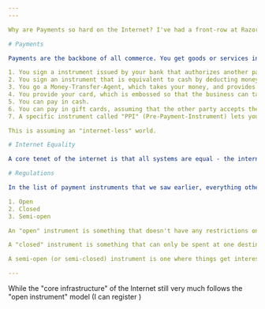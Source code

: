 ```yaml
---
---

Why are Payments so hard on the Internet? I've had a front-row at Razorpay working on all the innovation (and the legacy) that runs digital payments across the world. There's lots of different facets to this loaded question, but I want to cover a few that I think are really important and are often missed by the new-age fintech/crypto crowds. Note that this is just covering "payments", not "securities/crypto/finance" in general

# Payments

Payments are the backbone of all commerce. You get goods or services in exchange of your money. In the real world, this is how payments worked:

1. You sign a instrument issued by your bank that authorizes another party to withdraw money from your bank account. Banks at both end take a cut. (A Cheque)
2. You sign an instrument that is equivalent to cash by deducting money from your bank account. You can hand it to anyone, and they can exchange that for cash. (A Demand Draft)
3. You go a Money-Transfer-Agent, which takes your money, and provides it to the other party on showing some proof. (Western Union)
4. You provide your card, which is embossed so that the business can take a copy of your card (it is much easier than writing it down), note your spend against it - and ask your credit company for the money once-a-day.
5. You can pay in cash.
6. You can pay in gift cards, assuming that the other party accepts them.
7. A specific instrument called "PPI" (Pre-Payment-Instrument) lets you accept

This is assuming an "internet-less" world.

# Internet Equality

A core tenet of the internet is that all systems are equal - the internet makes no distinction between businesses, customers, creators, or publishers. The two core "ownable" components of the Internet: IP Addresses and Domains are issued to both Individuals as well as Businesses. There have been some places where this has been broken (see EV certificates), but by and large - an Individual is treated the same as a business.

# Regulations

In the list of payment instruments that we saw earlier, everything other than cash had this interesting property of being a closed-loop instrument. A payment instrument is usually classified in one of 3 ways:

1. Open
2. Closed
3. Semi-open

An "open" instrument is something that doesn't have any restrictions on where it can be spent. Cash is the most obvious example, but crypto-currencies are another. An open instrument cannot be tracked (by its very definition), and more importantly - Individuals can accept this for goods/services. Taxing an open-instrument as a consequence is quite hard, which is why regulators like to keep this to a minimum.

A "closed" instrument is something that can only be spent at one destination. Examples would be arcade coins, or gift cards against a specific retailer (Apple). When the retailer is large enough (say Amazon), these often become a currency of choice for criminals because redeeming a stolen gift card gives plausible deniability to its origins. Ultimately by and large, the failure domain of a closed instrument is restricted to a single business. It is in Amazon's best interest to ensure that their gift card issuance system is secure, otherwise - they lose money.

A semi-open (or semi-closed) instrument is one where things get interesting. Such an instrument can be redeemed across multiple parties _as long as they are registered_ against the redemption queue. This involves KYC/AML regulations against the acquiring bank.

---
```


While the "core infrastructure" of the Internet still very much follows the "open instrument" model (I can register )



